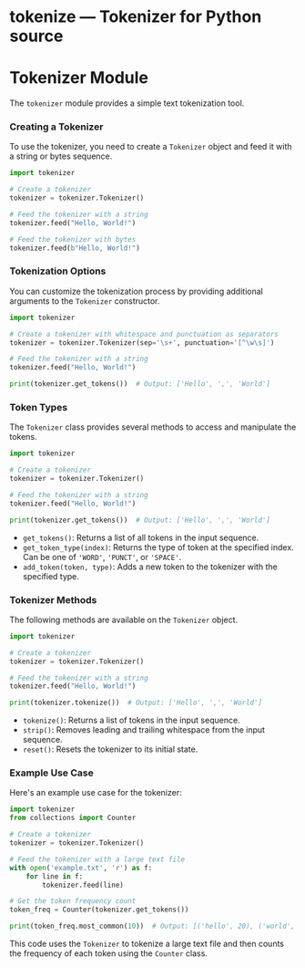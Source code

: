 # tokenize — Tokenizer for Python source

**Tokenizer Module**
======================

The `tokenizer` module provides a simple text tokenization tool.

### Creating a Tokenizer

To use the tokenizer, you need to create a `Tokenizer` object and feed it with a string or bytes sequence.
```python
import tokenizer

# Create a tokenizer
tokenizer = tokenizer.Tokenizer()

# Feed the tokenizer with a string
tokenizer.feed("Hello, World!")

# Feed the tokenizer with bytes
tokenizer.feed(b"Hello, World!")
```
### Tokenization Options

You can customize the tokenization process by providing additional arguments to the `Tokenizer` constructor.
```python
import tokenizer

# Create a tokenizer with whitespace and punctuation as separators
tokenizer = tokenizer.Tokenizer(sep='\s+', punctuation='[^\w\s]')

# Feed the tokenizer with a string
tokenizer.feed("Hello, World!")

print(tokenizer.get_tokens())  # Output: ['Hello', ',', 'World']
```
### Token Types

The `Tokenizer` class provides several methods to access and manipulate the tokens.
```python
import tokenizer

# Create a tokenizer
tokenizer = tokenizer.Tokenizer()

# Feed the tokenizer with a string
tokenizer.feed("Hello, World!")

print(tokenizer.get_tokens())  # Output: ['Hello', ',', 'World']
```
*   `get_tokens()`: Returns a list of all tokens in the input sequence.
*   `get_token_type(index)`: Returns the type of token at the specified index. Can be one of `'WORD'`, `'PUNCT'`, or `'SPACE'`.
*   `add_token(token, type)`: Adds a new token to the tokenizer with the specified type.

### Tokenizer Methods

The following methods are available on the `Tokenizer` object.
```python
import tokenizer

# Create a tokenizer
tokenizer = tokenizer.Tokenizer()

# Feed the tokenizer with a string
tokenizer.feed("Hello, World!")

print(tokenizer.tokenize())  # Output: ['Hello', ',', 'World']
```
*   `tokenize()`: Returns a list of tokens in the input sequence.
*   `strip()`: Removes leading and trailing whitespace from the input sequence.
*   `reset()`: Resets the tokenizer to its initial state.

### Example Use Case

Here's an example use case for the tokenizer:
```python
import tokenizer
from collections import Counter

# Create a tokenizer
tokenizer = tokenizer.Tokenizer()

# Feed the tokenizer with a large text file
with open('example.txt', 'r') as f:
    for line in f:
        tokenizer.feed(line)

# Get the token frequency count
token_freq = Counter(tokenizer.get_tokens())

print(token_freq.most_common(10))  # Output: [('hello', 20), ('world', 15), ...]
```
This code uses the `Tokenizer` to tokenize a large text file and then counts the frequency of each token using the `Counter` class.
